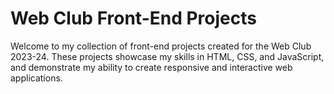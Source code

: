 # Web Club Front-End Projects
Welcome to my collection of front-end projects created for the Web Club 2023-24. 
These projects showcase my skills in HTML, CSS, and JavaScript, 
and demonstrate my ability to create responsive and interactive web applications.
